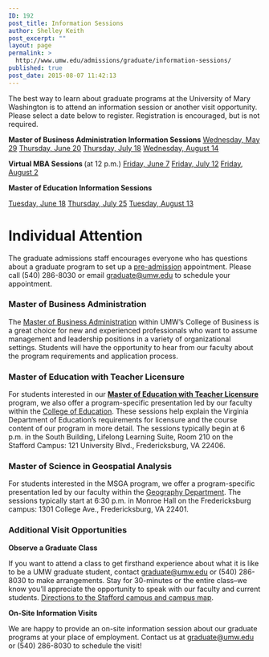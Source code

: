 ```yaml
---
ID: 192
post_title: Information Sessions
author: Shelley Keith
post_excerpt: ""
layout: page
permalink: >
  http://www.umw.edu/admissions/graduate/information-sessions/
published: true
post_date: 2015-08-07 11:42:13
---
```

The best way to learn about graduate programs at the University of Mary Washington is to attend an information session or another visit opportunity. Please select a date below to register. Registration is encouraged, but is not required.

<strong>Master of Business Administration Information Sessions</strong>
<a href="https://umw.askadmissions.net/Portal/EI/ViewDetails?gid=623577692217409ffe472bb0eee0e64f718a46">Wednesday, May 29</a>
<a href="https://umw.askadmissions.net/Portal/EI/ViewDetails?gid=623577eb5d0e77b2154373841924e7151c41dd">Thursday, June 20</a>
<a href="https://umw.askadmissions.net/Portal/EI/ViewDetails?gid=6235774b1f0cc9e8814da0b2402c3a1ee2e922">Thursday, July 18</a>
<a href="https://umw.askadmissions.net/Portal/EI/ViewDetails?gid=623577fb8db49028c8486fa993514acd58c33c">Wednesday, August 14</a>

<strong>Virtual MBA Sessions </strong>(at 12 p.m.)
<a href="https://umw.askadmissions.net/Portal/EI/ViewDetails?gid=62357726ead316ccaf4b758f54e86709bc67b5">Friday, June 7</a>
<a href="https://umw.askadmissions.net/Portal/EI/ViewDetails?gid=6235771619304d83fe42f0b0bfd60b6fd90163">Friday, July 12</a>
<a href="https://umw.askadmissions.net/Portal/EI/ViewDetails?gid=623577a5871575aa584e759a353e434a9b8df2">Friday, August 2</a>

<strong>Master of Education Information Sessions</strong>

<a href="https://umw.askadmissions.net/Portal/EI/ViewDetails?gid=623577efd091c8ce754de08ba775f85c6b2468">Tuesday, June 18</a>
<a href="https://umw.askadmissions.net/Portal/EI/ViewDetails?gid=6235772932b503882e497486f5b50c71f9d85c">Thursday, July 25</a>
<a href="https://umw.askadmissions.net/Portal/EI/ViewDetails?gid=62357706e97e3a55ea45ae8093817249fbca78">Tuesday, August 13</a>
<h1>Individual Attention</h1>
The graduate admissions staff encourages everyone who has questions about a graduate program to set up a <a href="http://www.umw.edu/admissions/graduate/advising/">pre-admission</a> appointment. Please call (540) 286-8030 or email <a href="mailto:graduate@umw.edu">graduate@umw.edu</a> to schedule your appointment.
<h3>Master of Business Administration</h3>
The <a href="http://www.umw.edu/admissions/graduate/degrees/mba/">Master of Business Administration</a> within UMW’s College of Business is a great choice for new and experienced professionals who want to assume management and leadership positions in a variety of organizational settings. Students will have the opportunity to hear from our faculty about the program requirements and application process.
<h3>Master of Education with Teacher Licensure</h3>
For students interested in our <a href="http://www.umw.edu/admissions/graduate/degrees/med-teacher-licensure/"><strong>Master of Education with Teacher Licensure</strong></a> program, we also offer a program-specific presentation led by our faculty within the <a href="http://education.umw.edu">College of Education</a>. These sessions help explain the Virginia Department of Education’s requirements for licensure and the course content of our program in more detail. The sessions typically begin at 6 p.m. in the South Building, Lifelong Learning Suite, Room 210 on the Stafford Campus: 121 University Blvd., Fredericksburg, VA 22406.
<h3>Master of Science in Geospatial Analysis</h3>
For students interested in the MSGA program, we offer a program-specific presentation led by our faculty within the <a href="http://cas.umw.edu/geography/">Geography Department</a>. The sessions typically start at 6:30 p.m. in Monroe Hall on the Fredericksburg campus: 1301 College Ave., Fredericksburg, VA 22401.
<h3>Additional Visit Opportunities</h3>
<strong>Observe a Graduate Class</strong>

If you want to attend a class to get firsthand experience about what it is like to be a UMW graduate student, contact <a href="mailto:graduate@umw.edu">graduate@umw.edu</a> or (540) 286-8030 to make arrangements. Stay for 30-minutes or the entire class–we know you’ll appreciate the opportunity to speak with our faculty and current students. <a href="http://www.umw.edu/visitors/stafford-campus/">Directions to the Stafford campus and campus map</a>.

<strong>On-Site Information Visits</strong>

We are happy to provide an on-site information session about our graduate programs at your place of employment. Contact us at <a href="mailto:graduate@umw.edu">graduate@umw.edu</a> or (540) 286-8030 to schedule the visit!